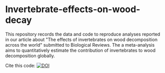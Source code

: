 # Invertebrate-effects-on-wood-decay
This repository records the data and code to reproduce analyses reported in our article about "The effects of invertebrates on wood decomposition across the world" submitted to Biological Reviews. The a meta-analysis aims to quantitatively estimate the contribution of invertebrates to wood decomposition globally.

Cite this code:
[![DOI](https://zenodo.org/badge/842292816.svg)](https://zenodo.org/doi/10.5281/zenodo.13322590)
